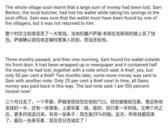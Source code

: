 The whole village soon learnt that a large sum of money had been lost. Sam Benton, the local butcher, had lost his wallet while taking his savings to the post office. Sam was sure that the wallet must have been found by one of the villagers, but it was not returned to him.

整个村庄立刻发现丢了一大笔钱。当地的屠户萨姆·本顿在去邮局的路上丢了钱包。萨姆确认钱包肯定被村里某人捡到，而没还给他。

    



Three months passed, and then one morning, Sam found his wallet outside his front door. It had been wrapped up in newspaper and it contained half the money he had lost, together with a note which said: A thief, yes, but only 50 per cent a thief! Two months later, some more money was sent to Sam with another note: Only 25 per cent a thief now! In time, all Sams money was paid back in this way. The last note said: I am 100 percent honest now!

三个月过去了，一个早晨，萨姆发现钱包在他前门口。钱包被报纸包着，里边有他丢钱的一半，还有一张便条，上面写着：贼，是的，但只拿一半的钱。又两个月之后，更多的钱送过来，有另一张条子：现在是25%的贼。这次，所有钱都回来了，最后一张条写着：现在百分百诚实了！
